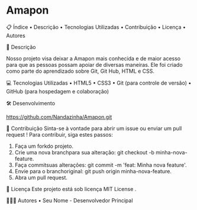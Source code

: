  # Amapon

📋 Índice
•	Descrição
•	Tecnologias Utilizadas
•	Contribuição
•	Licença
•	Autores


📄 Descrição

 Nosso projeto visa deixar a Amapon mais conhecida e de maior acesso para que as pessoas possam apoiar de diversas maneiras. Ele foi criado como parte do aprendizado sobre Git, Git Hub, HTML e CSS.

💻 Tecnologias Utilizadas
•	HTML5
•	CSS3
•	Git (para controle de versão)
•	GitHub (para hospedagem e colaboração)

🛠️ Desenvolvimento 

 https://github.com/Nandazinha/Amapon.git

🤝 Contribuição
Sinta-se à vontade para abrir um issue ou enviar um pull request ! Para contribuir, siga estes passos:
1.	Faça um forkdo projeto.
2.	Crie uma nova branchpara sua alteração: git checkout -b minha-nova-feature.
3.	Faça commitsuas alterações: git commit -m 'feat: Minha nova feature'.
4.	Envie para o branchoriginal: git push origin minha-nova-feature.
5.	Abra um pull request.

📝 Licença
Este projeto está sob licença MIT License .

🧑‍🤝‍🧑 Autores
•	Seu Nome - Desenvolvedor Principal
